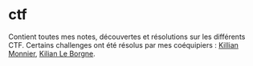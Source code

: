 # ctf

Contient toutes mes notes, découvertes et résolutions sur les différents CTF. Certains challenges ont été résolus par mes coéquipiers : [Killian Monnier](https://github.com/paraceltus), [Kilian Le Borgne](https://github.com/kleborgn).
